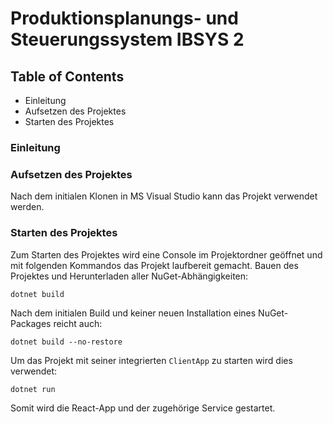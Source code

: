 # Produktionsplanungs- und Steuerungssystem IBSYS 2

## Table of Contents
- Einleitung
- Aufsetzen des Projektes
- Starten des Projektes

### Einleitung

### Aufsetzen des Projektes
Nach dem initialen Klonen in MS Visual Studio kann das Projekt verwendet werden.

### Starten des Projektes
Zum Starten des Projektes wird eine Console im Projektordner geöffnet und mit folgenden Kommandos das Projekt laufbereit gemacht.
Bauen des Projektes und Herunterladen aller NuGet-Abhängigkeiten:
```
dotnet build
```
Nach dem initialen Build und keiner neuen Installation eines NuGet-Packages reicht auch:
```
dotnet build --no-restore
```
Um das Projekt mit seiner integrierten `ClientApp` zu starten wird dies verwendet:
```
dotnet run
```
Somit wird die React-App und der zugehörige Service gestartet.
